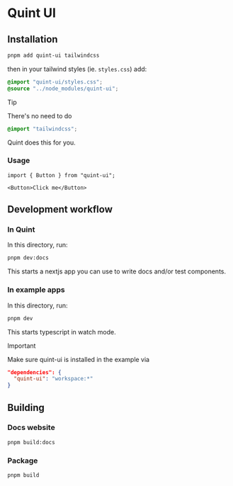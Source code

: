 # Quint UI

## Installation

```sh
pnpm add quint-ui tailwindcss
```

then in your tailwind styles (ie. `styles.css`) add:
```css
@import "quint-ui/styles.css";
@source "../node_modules/quint-ui";
```
> [!TIP]
> There's no need to do
> ```css
> @import "tailwindcss";
> ```
> Quint does this for you.


### Usage

```tsx
import { Button } from "quint-ui";

<Button>Click me</Button>
```

## Development workflow

### In Quint

In this directory, run:
```sh
pnpm dev:docs
```
This starts a nextjs app you can use to write docs and/or test components.

### In example apps

In this directory, run:
```sh
pnpm dev
```
This starts typescript in watch mode. 

> [!IMPORTANT]
> Make sure quint-ui is installed in the example via 
> ```json
> "dependencies": {
>   "quint-ui": "workspace:*"
> }
> ```

## Building

### Docs website

```sh
pnpm build:docs
```

### Package

```sh
pnpm build
```


